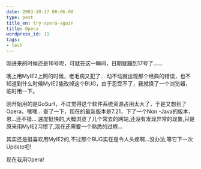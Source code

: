 ```yaml
---
date: 2003-10-17 00:06:00
type: post
title_en: try-opera-again
title: Opera
wordpress_id: 11
tags:
- tech
---
```


刚进来的时候还是16号呢，可就在这一瞬间，日期就蹦到17号了......

晚上用MyIE2上网的时候，老毛病又犯了... 动不动就出现那个经典的错误，也不知道到什么时候MyIE2能改掉这个BUG，由于忍受不了，我就换了一个浏览器，临时用一下。

刚开始用的是GoSurf，不过觉得这个软件系统资源占用太大了，于是又想到了Opera，嘿嘿... 查了一下，现在的最新版本是7.21，下了一个Non -Java的版本，恩...还不错... 速度挺快的,大概浏览了几个常去的网站,还没有发现异常的现象,只是原来用MyIE2习惯了,现在还需要一个熟悉的过程...

其实还是挺喜欢用MyIE2的,不过那个BUG实在是令人头疼啊...没办法,等它下一次Update吧!

现在我用Opera!
